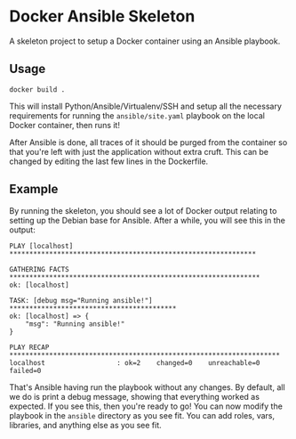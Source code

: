 Docker Ansible Skeleton
=======================

A skeleton project to setup a Docker container using an Ansible playbook.

Usage
-----

    docker build .

This will install Python/Ansible/Virtualenv/SSH and setup all the necessary
requirements for running the `ansible/site.yaml` playbook on the local Docker
container, then runs it!

After Ansible is done, all traces of it should be purged from the container so
that you're left with just the application without extra cruft. This can be
changed by editing the last few lines in the Dockerfile.

Example
-------
By running the skeleton, you should see a lot of Docker output relating to
setting up the Debian base for Ansible. After a while, you will see this in the
output:

```
PLAY [localhost] **************************************************************

GATHERING FACTS ***************************************************************
ok: [localhost]

TASK: [debug msg="Running ansible!"] ******************************************
ok: [localhost] => {
    "msg": "Running ansible!"
}

PLAY RECAP ********************************************************************
localhost                  : ok=2    changed=0    unreachable=0    failed=0
```

That's Ansible having run the playbook without any changes. By default, all we
do is print a debug message, showing that everything worked as expected. If you
see this, then you're ready to go! You can now modify the playbook in the
`ansible` directory as you see fit. You can add roles, vars, libraries, and
anything else as you see fit.
